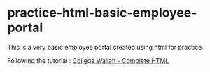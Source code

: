 # practice-html-basic-employee-portal
This is a very basic employee portal created using html for practice.

Following the tutorial : [College Wallah - Complete HTML](https://www.youtube.com/watch?v=qLZXVp5-nMU)
